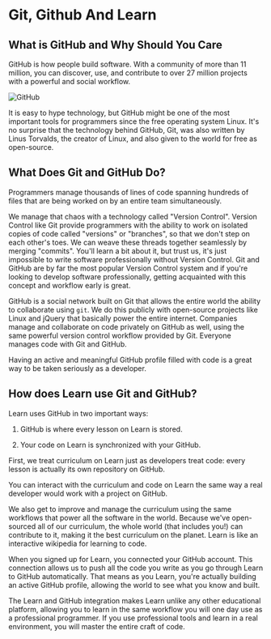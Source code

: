 # Git, Github And Learn

## What is GitHub and Why Should You Care

GitHub is how people build software. With a community of more than 11 million, you can discover, use, and contribute to over 27 million projects with a powerful and social workflow.

![GitHub](https://dl.dropboxusercontent.com/s/y2zk87zccskibyq/2015-09-30%20at%2010.50%20PM.png)

It is easy to hype technology, but GitHub might be one of the most important tools for programmers since the free operating system Linux. It's no surprise that the technology behind GitHub, Git, was also written by Linus Torvalds, the creator of Linux, and also given to the world for free as open-source.

## What Does Git and GitHub Do?

Programmers manage thousands of lines of code spanning hundreds of files that are being worked on by an entire team simultaneously.

We manage that chaos with a technology called "Version Control". Version Control like Git provide programmers with the ability to work on isolated copies of code called "versions" or "branches", so that we don't step on each other's toes. We can weave these threads together seamlessly by merging "commits". You'll learn a bit about it, but trust us, it's just impossible to write software professionally without Version Control. Git and GitHub are by far the most popular Version Control system and if you're looking to develop software professionally, getting acquainted with this concept and workflow early is great.

GitHub is a social network built on Git that allows the entire world the ability to collaborate using `git`. We do this publicly with open-source projects like Linux and jQuery that basically power the entire internet. Companies manage and collaborate on code privately on GitHub as well, using the same powerful version control workflow provided by Git. Everyone manages code with Git and GitHub.

Having an active and meaningful GitHub profile filled with code is a great way to be taken seriously as a developer.

## How does Learn use Git and GitHub?

Learn uses GitHub in two important ways:

1. GitHub is where every lesson on Learn is stored.

2. Your code on Learn is synchronized with your GitHub.

First, we treat curriculum on Learn just as developers treat code: every lesson is actually its own repository on GitHub.

You can interact with the curriculum and code on Learn the same way a real developer would work with a project on GitHub.

We also get to improve and manage the curriculum using the same workflows that power all the software in the world. Because we've open-sourced all of our curriculum, the whole world (that includes you!) can contribute to it, making it the best curriculum on the planet. Learn is like an interactive wikipedia for learning to code.

When you signed up for Learn, you connected your GitHub account. This connection allows us to push all the code you write as you go through Learn to GitHub automatically. That means as you Learn, you're actually building an active GitHub profile, allowing the world to see what you know and built.

The Learn and GitHub integration makes Learn unlike any other educational platform, allowing you to learn in the same workflow you will one day use as a professional programmer. If you use professional tools and learn in a real environment, you will master the entire craft of code.
